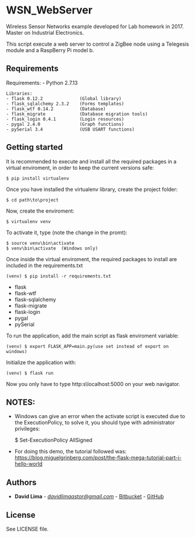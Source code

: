 # WSN_WebServer

Wireless Sensor Networks example developed for Lab homework in 2017. Master on Industrial Electronics.

This script execute a web server to control a ZigBee node using a Telegesis module and a RaspBerry Pi model b.

## Requirements

Requirements:
    - Python 2.7.13

    Libraries:
    - flask 0.12.2              (Global library)
    - flask_sqlalchemy 2.3.2    (Forms templates)
    - flask_wtf 0.14.2          (Database)
    - flask_migrate             (Database migration tools)
    - flask_login 0.4.1         (Login resources)
    - pygal 2.4.0               (Graph functions)
    - pySerial 3.4              (USB USART functions)


## Getting started
It is recommended to execute and install all the required packages in a virtual enviroment, in order to keep the current versions safe:

    $ pip install virtualenv

Once you have installed the virtualenv library, create the project folder:

    $ cd path\to\project

Now, create the enviroment:

    $ virtualenv venv

To activate it, type (note the change in the promt):

    $ source venv\bin\activate
    $ venv\bin\activate  (Windows only)

Once inside the virtual enviroment, the required packages to install are included in the requirements.txt

    (venv) $ pip install -r requirements.txt

- flask
- flask-wtf
- flask-sqlalchemy
- flask-migrate
- flask-login
- pygal
- pySerial

To run the application, add the main script as flask enviroment variable:

    (venv) $ export FLASK_APP=main.py(use set instead of export on windows)

Initialize the application with:

    (venv) $ flask run

Now you only have to type http:s\\localhost:5000 on your web navigator.

## NOTES:

* Windows can give an error when the activate script is executed due to the ExecutionPolicy, to solve it, you should type with administrator privileges:

    $ Set-ExecutionPolicy AllSigned 

- For doing this demo, the tutorial followed was:
https://blog.miguelgrinberg.com/post/the-flask-mega-tutorial-part-i-hello-world


## Authors
* **David Lima** - *davidlimaastor@gmail.com* - [Bitbucket](https://bitbucket.org/d_lima) - [GitHub](https://github.com/Limiloiko0) 

## License 

See LICENSE file.